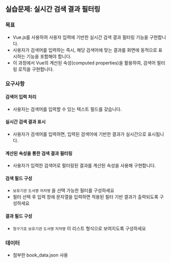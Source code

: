 ## 실습문제: 실시간 검색 결과 필터링

### 목표
* Vue.js를 사용하여 사용자 입력에 기반한 실시간 검색 결과 필터링 기능을 구현합니다.
* 사용자가 검색어를 입력하는 즉시, 해당 검색어에 맞는 결과를 화면에 동적으로 표시하는 기능을 포함해야 합니다.
* 이 과정에서 Vue의 계산된 속성(computed properties)을 활용하여, 검색어 필터링 로직을 구현합니다.

### 요구사항
#### 검색어 입력 처리
* 사용자는 검색어를 입력할 수 있는 텍스트 필드를 갖습니다.
#### 실시간 검색 결과 표시
* 사용자가 검색어를 입력하면, 입력된 검색어에 기반한 결과가 실시간으로 표시됩니다.
#### 계산된 속성을 통한 검색 결과 필터링
* 사용자가 입력한 검색어로 필터링된 결과를 계산된 속성을 사용해 구현합니다.
#### 검색 필드 구성
* `보유기관` `도서명` `저자명` 을 선택 가능한 필터를 구성하세요
* 필터 선택 후 입력 창에 문자열을 입력하면 적용된 필터 기반 결과가 출력되도록 구성하세요
#### 결과 필드 구성
* `청구기호` `보유기관` `도서명` `저자명` 이 리스트 형식으로 보여지도록 구성하세요

### 데이터
* 첨부한 book_data.json 사용
